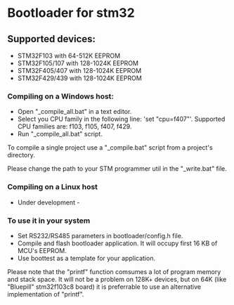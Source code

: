 # Bootloader for stm32

## Supported devices:
* STM32F103 with 64-512K EEPROM
* STM32F105/107 with 128-1024K EEPROM
* STM32F405/407 with 128-1024K EEPROM
* STM32F429/439 with 128-1024K EEPROM

### Compiling on a Windows host:
* Open "_compile_all.bat" in a text editor.
* Select you CPU family in the following line: 'set "cpu=f407"'. Supported CPU families are: f103, f105, f407, f429.
* Run "_compile_all.bat" script.

To compile a single project use a "_compile.bat" script from a project's directory.

Please change the path to your STM programmer util in the "_write.bat" file.

### Compiling on a Linux host
- Under development -

### To use it in your system
* Set RS232/RS485 parameters in bootloader/config.h file.
* Compile and flash bootloader application. It will occupy first 16 KB of MCU's EEPROM.
* Use boottest as a template for your application.

Please note that the "printf" function comsumes a lot of program memory and stack space.
It will not be a problem on 128K+ devices, but on 64K (like "Bluepill" stm32f103c8 board) it is preferrable to use an alternative implementation of "printf".
